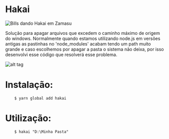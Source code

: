 # Hakai

![Bills dando Hakai em Zamasu](https://i.ytimg.com/vi/ER0JXV-nLoc/maxresdefault.jpg)

Solução para apagar arquivos que excedem o caminho máximo de origem do windows.
Normalmente quando estamos utilizando node.js em versões antigas as pastinhas no 'node_modules' acabam tendo um path muito grande e caso escolhemos por apagar a pasta o sistema não deixa, por isso desenvolvi esse código que resolverá esse problema.

![alt tag](http://i.imgur.com/IZ2zLHc.jpg)

# Instalação:
```
    $ yarn global add hakai
```

# Utilização:
```
    $ hakai "D:\Minha Pasta"
```